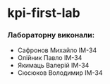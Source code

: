 # kpi-first-lab

### Лабораторну виконали:
- Сафронов Михайло ІМ-34
- Олійник Павло ІМ-34
- Якимаць Валерій ІМ-34
- Сюсюков Володимир ІМ-34
